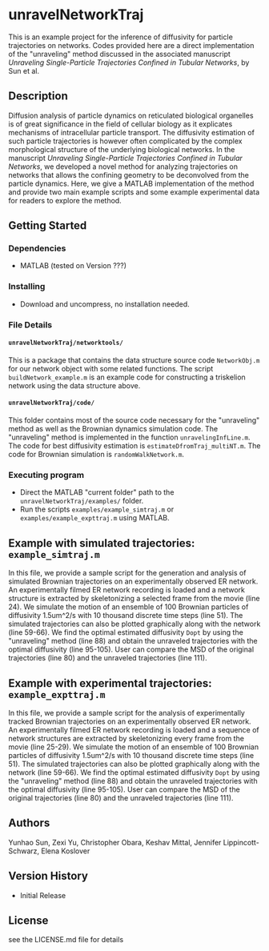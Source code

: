 # unravelNetworkTraj
This is an example project for the inference of diffusivity for particle trajectories on networks. Codes provided here are a direct implementation of the "unraveling" method discussed in the associated manuscript *Unraveling Single-Particle Trajectories Confined in Tubular Networks*, by Sun et al.
## Description
Diffusion analysis of particle dynamics on reticulated biological organelles is of great significance in the field of cellular biology as it explicates mechanisms of intracellular particle transport. The diffusivity estimation of such particle trajectories is however often complicated by the complex morphological structure of the underlying biological networks. In the manuscript *Unraveling Single-Particle Trajectories Confined in Tubular Networks*, we developed a novel method for analyzing trajectories on  networks that allows the confining geometry to be deconvolved from the particle dynamics. Here, we give a MATLAB implementation of the method and provide two main example scripts and some example experimental data for readers to explore the method.
## Getting Started

### Dependencies

* MATLAB (tested on Version ???)

### Installing

* Download and uncompress, no installation needed.

### File Details

#### ```unravelNetworkTraj/networktools/```

This is a package that contains the data structure source code ```NetworkObj.m``` for our network object with some related functions. The script ```buildNetwork_example.m``` is an example code for constructing a triskelion network using the data structure above.

#### ```unravelNetworkTraj/code/```

This folder contains most of the source code necessary for the "unraveling" method as well as the Brownian dynamics simulation code. The "unraveling" method is implemented in the function ```unravelingInfLine.m```. The code for best diffusivity estimation is ```estimateDfromTraj_multiNT.m```. The code for Brownian simulation is ```randomWalkNetwork.m```.

### Executing program

* Direct the MATLAB "current folder" path to the ```unravelNetworkTraj/examples/``` folder.
* Run the scripts ```examples/example_simtraj.m``` or ```examples/example_expttraj.m``` using MATLAB.

## Example with simulated trajectories: ```example_simtraj.m```
In this file, we provide a sample script for the generation and analysis of simulated Brownian trajectories on an experimentally observed ER network. An experimentally filmed ER network recording is loaded and a network structure is extracted by skeletonizing a selected frame from the movie (line 24). We simulate the motion of an ensemble of 100 Brownian particles of diffusivity 1.5um^2/s with 10 thousand discrete time steps (line 51). The simulated trajectories can also be plotted graphically along with the network (line 59-66). We find the optimal estimated diffusivity ```Dopt``` by using the "unraveling" method (line 88) and obtain the unraveled trajectories with the optimal diffusivity (line 95-105). User can compare the MSD of the original trajectories (line 80) and the unraveled trajectories (line 111).

## Example with experimental trajectories: ```example_expttraj.m```
In this file, we provide a sample script for the analysis of experimentally tracked Brownian trajectories on an experimentally observed ER network. An experimentally filmed ER network recording is loaded and a sequence of network structures are extracted by skeletonizing every frame from the movie (line 25-29). We simulate the motion of an ensemble of 100 Brownian particles of diffusivity 1.5um^2/s with 10 thousand discrete time steps (line 51). The simulated trajectories can also be plotted graphically along with the network (line 59-66). We find the optimal estimated diffusivity ```Dopt``` by using the "unraveling" method (line 88) and obtain the unraveled trajectories with the optimal diffusivity (line 95-105). User can compare the MSD of the original trajectories (line 80) and the unraveled trajectories (line 111).

## Authors

Yunhao Sun, Zexi Yu, Christopher Obara, Keshav Mittal, Jennifer Lippincott-Schwarz, Elena Koslover

## Version History

* Initial Release

## License

see the LICENSE.md file for details
